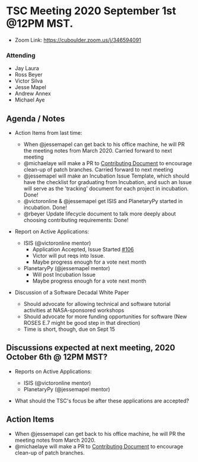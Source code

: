 # TSC Meeting 2020 September 1st @12PM MST.
- Zoom Link: https://cuboulder.zoom.us/j/346594091

### Attending
- Jay Laura
- Ross Beyer
- Victor Silva
- Jesse Mapel
- Andrew Annex
- Michael Aye


## Agenda / Notes
- Action Items from last time:
	- When @jessemapel can get back to his office machine, he will PR the meeting notes from March 2020.  Carried forward to next meeting
	- @michaelaye will make a PR to [Contributing Document](https://github.com/planetarysoftware/TSC/blob/master/Contributing.md) to encourage clean-up of patch branches.  Carried forward to next meeting
	- @jessemapel will make an Incubation Issue Template, which should have the checklist for graduating from Incubation, and such an Issue will serve as the 'tracking' document for each project in incubation.  Done!
	- @victoronline & @jessemapel get ISIS and PlanetaryPy started in incubation. Done!
	- @rbeyer Update lifecycle document to talk more deeply about choosing contributing requirements: Done!

- Report on Active Applications:
	- ISIS (@victoronline mentor)
		- Application Accepted, Issue Started [#106](https://github.com/planetarysoftware/TSC/issues/106)
		- Victor will put reqs into Issue.
		- Maybe progress enough for a vote next month
	- PlanetaryPy (@jessemapel mentor)
		- Will post Incubation Issue
		- Maybe progress enough for a vote next month

- Discussion of a Software Decadal White Paper
	- Should advocate for allowing technical and software tutorial activities at NASA-sponsored workshops
	- Should advocate for more funding opportunities for software (New ROSES E.7 might be good step in that direction)
	- Time is short, though, due on Sept 15


## Discussions expected at next meeting, 2020 October 6th @ 12PM MST?
- Reports on Active Applications:
	- ISIS (@victoronline mentor)
	- PlanetaryPy (@jessemapel mentor)

- What should the TSC's focus be after these applications are accepted?


## Action Items
- When @jessemapel can get back to his office machine, he will PR the meeting notes from March 2020.
- @michaelaye will make a PR to [Contributing Document](https://github.com/planetarysoftware/TSC/blob/master/Contributing.md) to encourage clean-up of patch branches.
